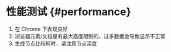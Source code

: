 # 性能测试 {#performance}

1. 在 Chrome 下表现良好
2. 浏览器元素/文档是有最大高度限制的，过多数据会导致显示不正常
3. 生成节点比较耗时，请注意节点深度

<CodeDemo component="Performance" />
